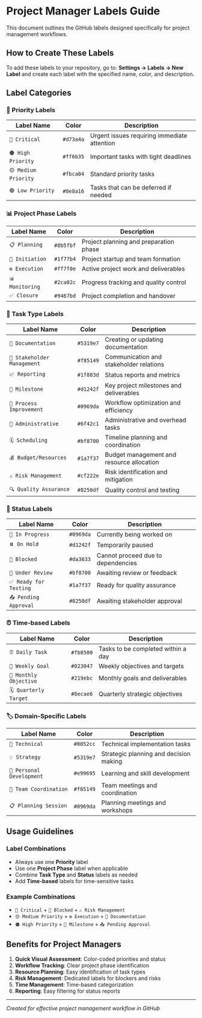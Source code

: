# Project Manager Labels Guide

This document outlines the GitHub labels designed specifically for project management workflows.

## How to Create These Labels

To add these labels to your repository, go to:
**Settings → Labels → New Label** and create each label with the specified name, color, and description.

## Label Categories

### 🚨 Priority Labels
| Label Name | Color | Description |
|------------|-------|-------------|
| `🔴 Critical` | `#d73a4a` | Urgent issues requiring immediate attention |
| `🟠 High Priority` | `#ff6b35` | Important tasks with tight deadlines |
| `🟡 Medium Priority` | `#fbca04` | Standard priority tasks |
| `🟢 Low Priority` | `#0e8a16` | Tasks that can be deferred if needed |

### 📊 Project Phase Labels
| Label Name | Color | Description |
|------------|-------|-------------|
| `📋 Planning` | `#8b5fbf` | Project planning and preparation phase |
| `🚀 Initiation` | `#1f77b4` | Project startup and team formation |
| `⚙️ Execution` | `#ff7f0e` | Active project work and deliverables |
| `📊 Monitoring` | `#2ca02c` | Progress tracking and quality control |
| `✅ Closure` | `#9467bd` | Project completion and handover |

### 🎯 Task Type Labels
| Label Name | Color | Description |
|------------|-------|-------------|
| `📝 Documentation` | `#5319e7` | Creating or updating documentation |
| `👥 Stakeholder Management` | `#f85149` | Communication and stakeholder relations |
| `📈 Reporting` | `#1f883d` | Status reports and metrics |
| `🎯 Milestone` | `#d1242f` | Key project milestones and deliverables |
| `🔄 Process Improvement` | `#0969da` | Workflow optimization and efficiency |
| `💼 Administrative` | `#6f42c1` | Administrative and overhead tasks |
| `🗓️ Scheduling` | `#bf8700` | Timeline planning and coordination |
| `💰 Budget/Resources` | `#1a7f37` | Budget management and resource allocation |
| `⚠️ Risk Management` | `#cf222e` | Risk identification and mitigation |
| `🔍 Quality Assurance` | `#8250df` | Quality control and testing |

### 🔄 Status Labels
| Label Name | Color | Description |
|------------|-------|-------------|
| `🔄 In Progress` | `#0969da` | Currently being worked on |
| `⏸️ On Hold` | `#d1242f` | Temporarily paused |
| `🚫 Blocked` | `#da3633` | Cannot proceed due to dependencies |
| `👀 Under Review` | `#bf8700` | Awaiting review or feedback |
| `✅ Ready for Testing` | `#1a7f37` | Ready for quality assurance |
| `📤 Pending Approval` | `#8250df` | Awaiting stakeholder approval |

### ⏰ Time-based Labels
| Label Name | Color | Description |
|------------|-------|-------------|
| `⏰ Daily Task` | `#fb8500` | Tasks to be completed within a day |
| `📅 Weekly Goal` | `#023047` | Weekly objectives and targets |
| `📆 Monthly Objective` | `#219ebc` | Monthly goals and deliverables |
| `🗓️ Quarterly Target` | `#8ecae6` | Quarterly strategic objectives |

### 🏷️ Domain-Specific Labels
| Label Name | Color | Description |
|------------|-------|-------------|
| `🔧 Technical` | `#0052cc` | Technical implementation tasks |
| `💡 Strategy` | `#5319e7` | Strategic planning and decision making |
| `👤 Personal Development` | `#e99695` | Learning and skill development |
| `🤝 Team Coordination` | `#f85149` | Team meetings and coordination |
| `📋 Planning Session` | `#0969da` | Planning meetings and workshops |

## Usage Guidelines

### Label Combinations
- Always use one **Priority** label
- Use one **Project Phase** label when applicable
- Combine **Task Type** and **Status** labels as needed
- Add **Time-based** labels for time-sensitive tasks

### Example Combinations
- `🔴 Critical` + `🚫 Blocked` + `⚠️ Risk Management`
- `🟡 Medium Priority` + `⚙️ Execution` + `📝 Documentation`
- `🟠 High Priority` + `🎯 Milestone` + `📤 Pending Approval`

## Benefits for Project Managers

1. **Quick Visual Assessment**: Color-coded priorities and status
2. **Workflow Tracking**: Clear project phase identification
3. **Resource Planning**: Easy identification of task types
4. **Risk Management**: Dedicated labels for blockers and risks
5. **Time Management**: Time-based categorization
6. **Reporting**: Easy filtering for status reports

---
*Created for effective project management workflow in GitHub*